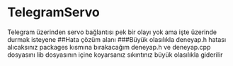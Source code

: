 # TelegramServo
Telegram üzerinden servo bağlantısı pek bir olayı yok ama işte üzerinde durmak isteyene
##Hata çözüm alanı
###Büyük olasılıkla deneyap.h hatası alıcaksınız packages kısmına bırakacağım deneyap.h ve deneyap.cpp dosyasını lib dosyasının içine koyarsanız sıkıntınız büyük olasılıkla giderilir
